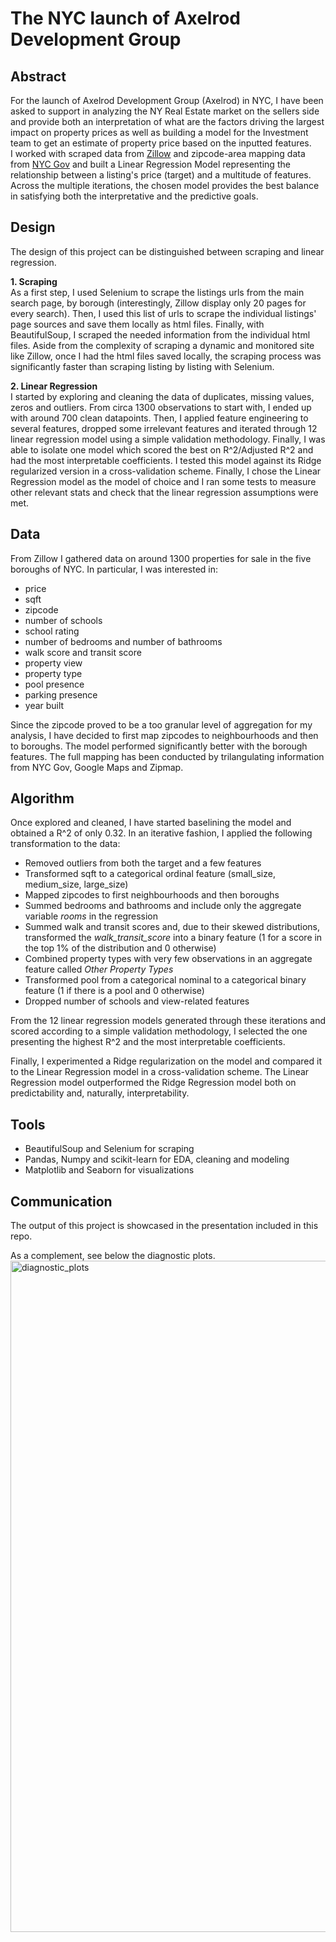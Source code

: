 # The NYC launch of Axelrod Development Group


## Abstract
For the launch of Axelrod Development Group (Axelrod) in NYC, I have been asked to support in analyzing the NY Real Estate market on the sellers side and provide both an interpretation of  what are the factors driving the largest impact on property prices as well as building a model for the Investment team to get an estimate of property price based on the inputted features.<br/>
I worked with scraped data from [Zillow](https://www.zillow.com/) and zipcode-area mapping data from [NYC Gov](https://www1.nyc.gov/assets/doh/downloads/pdf/ah/zipcodetable.pdf) and built a Linear Regression Model representing the relationship between a listing's price (target) and a multitude of features. Across the multiple iterations, the chosen model provides the best balance in satisfying both the interpretative and the predictive goals.

## Design
The design of this project can be distinguished between scraping and linear regression. 

**1. Scraping**  
As a first step, I used Selenium to scrape the listings urls from the main search page, by borough (interestingly, Zillow display only 20 pages for every search). Then, I used this list of urls to scrape the individual listings' page sources and save them locally as html files. Finally, with BeautifulSoup, I scraped the needed information from the individual html files. Aside from the complexity of scraping a dynamic and monitored site like Zillow, once I had the html files saved locally, the scraping process was significantly faster than scraping listing by listing with Selenium.

**2. Linear Regression**  
I started by exploring and cleaning the data of duplicates, missing values, zeros and outliers. From circa 1300 observations to start with, I ended up with around 700 clean datapoints. Then, I applied feature engineering to several features, dropped some irrelevant features and iterated through 12 linear regression model using a simple validation methodology. Finally, I was able to isolate one model which scored the best on R^2/Adjusted R^2 and had the most interpretable coefficients. I tested this model against its Ridge regularized version in a cross-validation scheme. Finally, I chose the Linear Regression model as the model of choice and I ran some tests to measure other relevant stats and check that the linear regression assumptions were met. 

## Data
From Zillow I gathered data on around 1300 properties for sale in the five boroughs of NYC. In particular, I was interested in:
- price
- sqft
- zipcode
- number of schools
- school rating
- number of bedrooms and number of bathrooms
- walk score and transit score
- property view
- property type
- pool presence
- parking presence
- year built

Since the zipcode proved to be a too granular level of aggregation for my analysis, I have decided to first map zipcodes to neighbourhoods and then to boroughs. The model performed significantly better with the borough features. The full mapping has been conducted by trilangulating information from NYC Gov, Google Maps and Zipmap.

## Algorithm
Once explored and cleaned, I have started baselining the model and obtained a R^2 of only 0.32. In an iterative fashion, I applied the following transformation to the data:
- Removed outliers from both the target and a few features
- Transformed sqft to a categorical ordinal feature (small_size, medium_size, large_size)
- Mapped zipcodes to first neighbourhoods and then boroughs
- Summed bedrooms and bathrooms and include only the aggregate variable *rooms* in the regression
- Summed walk and transit scores and, due to their skewed distributions, transformed the *walk_transit_score* into a binary feature (1 for a score in the top 1% of the distribution and 0 otherwise)
- Combined property types with very few observations in an aggregate feature called *Other Property Types*
- Transformed pool from a categorical nominal to a categorical binary feature (1 if there is a pool and 0 otherwise)
- Dropped number of schools and view-related features

From the 12 linear regression models generated through these iterations and scored according to a simple validation methodology, I selected the one presenting the highest R^2 and the most interpretable coefficients. 

Finally, I experimented a Ridge regularization on the model and compared it to the Linear Regression model in a cross-validation scheme. The Linear Regression model outperformed the Ridge Regression model both on predictability and, naturally, interpretability.

## Tools
- BeautifulSoup and Selenium for scraping
- Pandas, Numpy and scikit-learn for EDA, cleaning and modeling
- Matplotlib and Seaborn for visualizations

## Communication
The output of this project is showcased in the presentation included in this repo. 

As a complement, see below the diagnostic plots.
<img width="1074" alt="diagnostic_plots" src="https://user-images.githubusercontent.com/68084582/120348201-f7b5c800-c2ca-11eb-9c3b-4ae9dfecab60.png">
